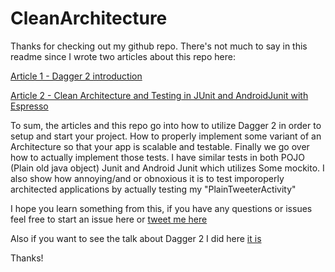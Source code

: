 # CleanArchitecture

Thanks for checking out my github repo. There's not much to say in this readme since I wrote two articles about this repo here:

[Article 1 - Dagger 2 introduction](https://medium.com/@patrykpoborca/making-a-best-practice-app-4-dagger-2-267ec5f6c89a)

[Article 2 - Clean Architecture and Testing in JUnit and AndroidJunit with Espresso](https://medium.com/@patrykpoborca/making-a-best-practice-app-5-clean-architecture-testing-84a1672dd000)

To sum, the articles and this repo go into how to utilize Dagger 2 in order to setup and start your project. How to properly implement some variant of an Architecture so that your app is scalable and testable.
Finally we go over how to actually implement those tests. I have similar tests in both POJO (Plain old java object) Junit and Android Junit which utilizes Some mockito.
I also show how annoying/and or obnoxious it is to test imporoperly architected applications by actually testing my "PlainTweeterActivity"

I hope you learn something from this, if you have any questions or issues feel free to start an issue here or [tweet me here](https://twitter.com/patrykpoborca)

Also if you want to see the talk about Dagger 2 I did here [it is](https://www.youtube.com/watch?v=JNbz_rgdQ10)

Thanks!
